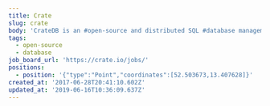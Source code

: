```yaml
---
title: Crate
slug: crate
body: 'CrateDB is an #open-source and distributed SQL #database management system.'
tags:
  - open-source
  - database
job_board_url: 'https://crate.io/jobs/'
positions:
  - position: '{"type":"Point","coordinates":[52.503673,13.407628]}'
created_at: '2017-06-28T20:41:10.602Z'
updated_at: '2019-06-16T10:36:09.637Z'
---
```


